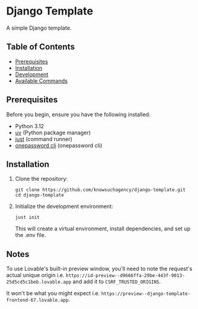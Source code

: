 # Django Template

A simple Django template.

## Table of Contents

- [Prerequisites](#prerequisites)
- [Installation](#installation)
- [Development](#development)
- [Available Commands](#available-commands)

## Prerequisites

Before you begin, ensure you have the following installed:

- Python 3.12
- [uv](https://github.com/astral-sh/uv) (Python package manager)
- [just](https://github.com/casey/just) (command runner)
- [onepassword cli](https://developer.1password.com/docs/cli/get-started/) (onepassword cli)

## Installation

1. Clone the repository:

   ```
   git clone https://github.com/knowsuchagency/django-template.git
   cd django-template
   ```

2. Initialize the development environment:
   ```
   just init
   ```
   This will create a virtual environment, install dependencies, and set up the .env file.


## Notes

To use Lovable's built-in preview window, you'll need to note the request's actual unique origin i.e. `https://id-preview--d9666ffa-29be-443f-9013-25d5cd5c1beb.lovable.app` and add it to `CSRF_TRUSTED_ORIGINS`. 

It won't be what you might expect i.e. `https://preview--django-template-frontend-67.lovable.app`.
